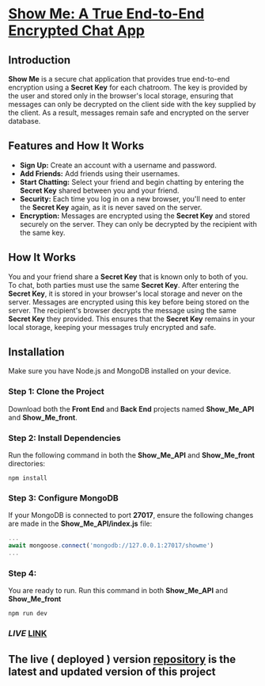 # [Show Me: A True End-to-End Encrypted Chat App](https://show-me-front-deploy.vercel.app/)


## Introduction

**Show Me** is a secure chat application that provides true end-to-end encryption using a **Secret Key** for each chatroom. The key is provided by the user and stored only in the browser's local storage, ensuring that messages can only be decrypted on the client side with the key supplied by the client. As a result, messages remain safe and encrypted on the server database.

## Features and How It Works

- **Sign Up:** Create an account with a username and password.
- **Add Friends:** Add friends using their usernames.
- **Start Chatting:** Select your friend and begin chatting by entering the **Secret Key** shared between you and your friend.
- **Security:** Each time you log in on a new browser, you'll need to enter the **Secret Key** again, as it is never saved on the server.
- **Encryption:** Messages are encrypted using the **Secret Key** and stored securely on the server. They can only be decrypted by the recipient with the same key.

## How It Works

You and your friend share a **Secret Key** that is known only to both of you. To chat, both parties must use the same **Secret Key**. After entering the **Secret Key**, it is stored in your browser's local storage and never on the server. Messages are encrypted using this key before being stored on the server. The recipient's browser decrypts the message using the same **Secret Key** they provided. This ensures that the **Secret Key** remains in your local storage, keeping your messages truly encrypted and safe.

## Installation

Make sure you have Node.js and MongoDB installed on your device.

### Step 1: Clone the Project

Download both the **Front End** and **Back End** projects named **Show_Me_API** and **Show_Me_front**.

### Step 2: Install Dependencies

Run the following command in both the **Show_Me_API** and **Show_Me_front** directories:

```
npm install
```

### Step 3: Configure MongoDB

If your MongoDB is connected to port **27017**, ensure the following changes are made in the **Show_Me_API/index.js** file:

```javascript
...
await mongoose.connect('mongodb://127.0.0.1:27017/showme')
...
```

### Step 4:
You are ready to run.
Run this command in both **Show_Me_API** and **Show_Me_front**

```
npm run dev
```

### ***LIVE*** [LINK](https://show-me-front-deploy.vercel.app/) 
## The live ( deployed ) version [**repository**](https://github.com/MM-Mamunn/show_me_front_deploy) is the latest and updated version of this project
